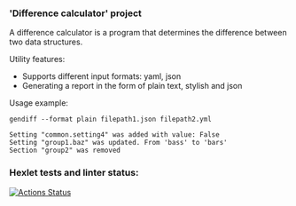 ### 'Difference calculator' project

A difference calculator is a program that determines the difference between two data structures.

Utility features:
* Supports different input formats: yaml, json
* Generating a report in the form of plain text, stylish and json

Usage example:

    gendiff --format plain filepath1.json filepath2.yml

    Setting "common.setting4" was added with value: False
    Setting "group1.baz" was updated. From 'bass' to 'bars'
    Section "group2" was removed


### Hexlet tests and linter status:
[![Actions Status](https://github.com/MariamManv/python-project-50/actions/workflows/hexlet-check.yml/badge.svg)](https://github.com/MariamManv/python-project-50/actions)